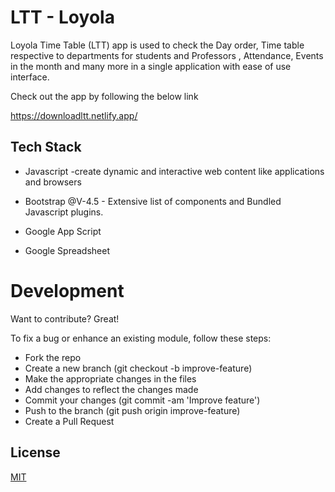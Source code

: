 
# LTT - Loyola

Loyola Time Table (LTT) app is used to check the Day order, Time table respective to departments for students and Professors , Attendance, Events in the month and many more in a single application with ease of use interface.

Check out the app by following the below link

https://downloadltt.netlify.app/

## Tech Stack

- Javascript -create dynamic and interactive web content like applications and browsers
- Bootstrap @V-4.5 -  Extensive list of components and Bundled Javascript plugins. 

- Google App Script  
- Google Spreadsheet
# Development
Want to contribute? Great!

To fix a bug or enhance an existing module, follow these steps:

- Fork the repo
- Create a new branch (git checkout -b improve-feature)
- Make the appropriate changes in the files
- Add changes to reflect the changes made
- Commit your changes (git commit -am 'Improve feature')
- Push to the branch (git push origin improve-feature)
- Create a Pull Request
## License

[MIT](https://choosealicense.com/licenses/mit/)

